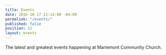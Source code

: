 ```yaml
---
title: Events
date: 2016-10-17 22:14:00 -04:00
permalink: "/events/"
published: false
position: 12
layout: events
---
```


The latest and greatest events happening at Mariemont Community Church. 